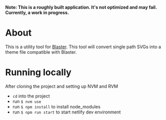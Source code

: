 **Note: This is a roughly built application. It's not optimized and may fail. Currently, a work in progress.**

# About

This is a utility tool for [Blaster](https://github.com/raster-foundry/blasterjs). This tool will convert single path SVGs into a theme file compatible with Blaster.

# Running locally

After cloning the project and setting up NVM and RVM
- `cd` into the project
- run `$ nvm use`
- run `$ npm install` to install node_modules
- run `$ npm run start` to start netlify dev environment